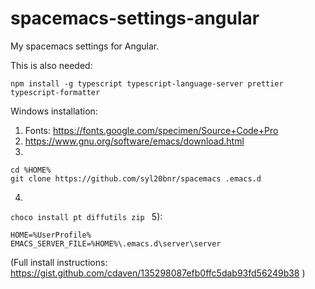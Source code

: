 # spacemacs-settings-angular

My spacemacs settings for Angular.

This is also needed:

```
npm install -g typescript typescript-language-server prettier typescript-formatter
```

Windows installation:
1) Fonts: https://fonts.google.com/specimen/Source+Code+Pro
2) https://www.gnu.org/software/emacs/download.html
3)
```
cd %HOME%
git clone https://github.com/syl20bnr/spacemacs .emacs.d
```
4) 
```choco install pt diffutils zip ```
5):
```
HOME=%UserProfile%
EMACS_SERVER_FILE=%HOME%\.emacs.d\server\server
```

(Full install instructions: https://gist.github.com/cdaven/135298087efb0ffc5dab93fd56249b38 )
